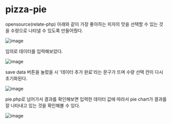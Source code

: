 # pizza-pie
opensource(relate-php)
아래와 같이 가장 좋아하는 피자의 맛을 선택할 수 있는 것을 수량으로 나타낼 수 있도록 만들어줬다.

![image](https://user-images.githubusercontent.com/75656859/230274168-04c72c3e-fc3e-4337-b1f3-738ffd072968.png)

임의로 데이터를 입력해보았다.

![image](https://user-images.githubusercontent.com/75656859/230274321-f8cc6fb3-acc9-4425-b937-06c63383f624.png)

save data 버튼을 눌렀을 시 '데이터 추가 완료'라는 문구가 뜨며 수량 선택 칸이 다시 초기화된다.

![image](https://user-images.githubusercontent.com/75656859/230274476-6675ce3d-fd7d-4c50-9bf5-b4a784c179b1.png)

pie.php로 넘어가서 결과를 확인해보면 입력한 데이터 값에 따라서 pie chart가 결과를 잘 나타내고 있는 것을 확인해볼 수 있다.

![image](https://user-images.githubusercontent.com/75656859/230274629-2cc0d701-31ac-4303-98d2-990525e06f4e.png)


